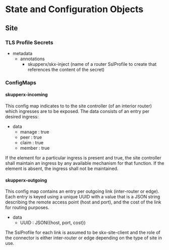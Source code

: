 # State and Configuration Objects

## Site

### TLS Profile Secrets

 - metadata
   - annotations
     - skupperx/skx-inject (name of a router SslProfile to create that references the content of the secret)

### ConfigMaps

#### skupperx-incoming

This config map indicates to to the site controller (of an interior router) which ingresses are to be exposed.  The data consists of an entry per desired ingress:

 - data
   - manage : true
   - peer : true
   - claim : true
   - member : true

If the element for a particular ingress is present and true, the site controller shall maintain an ingress by any available mechanism for that function.  If the element is absent, the ingress shall not be maintained.

#### skupperx-outgoing

This config map contains an entry per outgoing link (inter-router or edge).  Each entry is keyed using a unique UUID with a value that is a JSON string describing the remote access point (host and port), and the cost of the link for routing purposes.

 - data
   - UUID : JSON({host, port, cost})

The SslProfile for each link is assumed to be skx-site-client and the role of the connector is either inter-router or edge depending on the type of site in use.